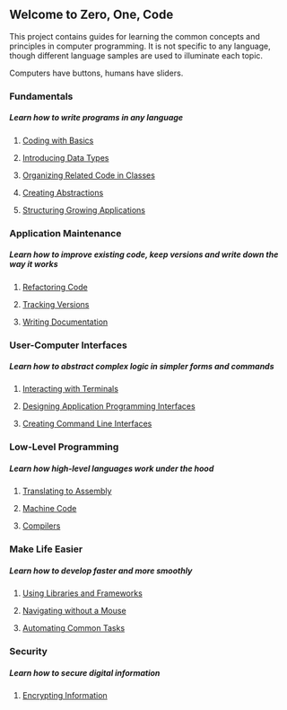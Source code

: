## Welcome to Zero, One, Code
<!-- ## Welcome to Zero, One, Code -->
This project contains guides for learning the common concepts and principles in computer programming. It is not specific to any language, though different language samples are used to illuminate each topic.

Computers have buttons, humans have sliders.

### Fundamentals
##### Learn how to write programs in any language
1. [Coding with Basics](programming.md)

2. [Introducing Data Types](data.md)

3. [Organizing Related Code in Classes](oop.md)

4. [Creating Abstractions](interactions.md)

5. [Structuring Growing Applications](structure.md)

### Application Maintenance
##### Learn how to improve existing code, keep versions and write down the way it works
1. [Refactoring Code](refactoring.md)

2. [Tracking Versions](versioning.md)

3. [Writing Documentation](documenting.md)

### User-Computer Interfaces
##### Learn how to abstract complex logic in simpler forms and commands
1. [Interacting with Terminals](terminals.md)

2. [Designing Application Programming Interfaces](apis.md)

3. [Creating Command Line Interfaces](clis.md)


### Low-Level Programming
##### Learn how high-level languages work under the hood
1. [Translating to Assembly](assembly.md)

2. [Machine Code](machine_code.md)

3. [Compilers](compilers.md)


### Make Life Easier
##### Learn how to develop faster and more smoothly
1. [Using Libraries and Frameworks](libraries-frameworks.md) 

2. [Navigating without a Mouse](mouseless-navigation.md)

3. [Automating Common Tasks](scripting.md)


### Security
##### Learn how to secure digital information
1. [Encrypting Information](encryption.md)

